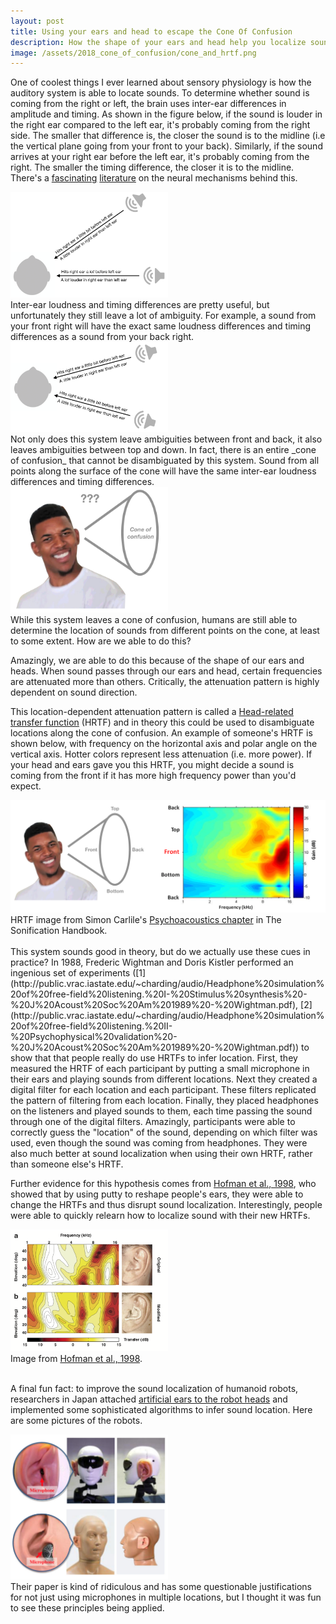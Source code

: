 ```yaml
---
layout: post
title: Using your ears and head to escape the Cone Of Confusion
description: How the shape of your ears and head help you localize sound
image: /assets/2018_cone_of_confusion/cone_and_hrtf.png
---
```



One of coolest things I ever learned about sensory physiology is how the auditory system is able to locate sounds. To determine whether sound is coming from the right or left, the brain uses inter-ear differences in amplitude and timing. As shown in the figure below, if the sound is louder in the right ear compared to the left ear, it's probably coming from the right side. The smaller that difference is, the closer the sound is to the midline (i.e the vertical plane going from your front to your back). Similarly, if the sound arrives at your right ear before the left ear, it's probably coming from the right. The smaller the timing difference, the closer it is to the midline. There's a [fascinating](https://en.wikipedia.org/wiki/Coincidence_detection_in_neurobiology#Sound_localization) [literature](https://nba.uth.tmc.edu/homepage/cnjclub/2004spring/McAlpineGrothe2003.pdf) on the neural mechanisms behind this.
<div class="wrapper">
  <img src='/assets/2018_cone_of_confusion/right_and_front_right.png' class="inner" style="position:relative border: #222 2px solid; max-width:50%;" >
</div> 
Inter-ear loudness and timing differences are pretty useful, but unfortunately they still leave a lot of ambiguity. For example, a sound from your front right will have the exact same loudness differences and timing differences as a sound from your back right.
<div class="wrapper">
  <img src='/assets/2018_cone_of_confusion/front_right_and_back_right.png' class="inner" style="position:relative border: #222 2px solid; max-width:50%;" >
</div> 
Not only does this system leave ambiguities between front and back, it also leaves ambiguities between top and down. In fact, there is an entire _cone of confusion_ that cannot be disambiguated by this system. Sound from all points along the surface of the cone will have the same inter-ear loudness differences and timing differences.
<div class="wrapper">
  <img src='/assets/2018_cone_of_confusion/cone_of_confusion.png' class="inner" style="position:relative border: #222 2px solid; max-width:50%;" >
</div> 
While this system leaves a cone of confusion, humans are still able to determine the location of sounds from different points on the cone, at least to some extent. How are we able to do this?

Amazingly, we are able to do this because of the shape of our ears and heads. When sound passes through our ears and head, certain frequencies are attenuated more than others. Critically, the attenuation pattern is highly dependent on sound direction.

This location-dependent attenuation pattern is called a [Head-related transfer function](https://en.wikipedia.org/wiki/Head-related_transfer_function) (HRTF) and in theory this could be used to disambiguate locations along the cone of confusion. An example of someone's HRTF is shown below, with frequency on the horizontal axis and polar angle on the vertical axis. Hotter colors represent less attenuation (i.e. more power). If your head and ears gave you this HRTF, you might decide a sound is coming from the front if it has more high frequency power than you'd expect.
<div class="wrapper">
  <img src='/assets/2018_cone_of_confusion/cone_and_hrtf.png' class="inner" style="position:relative border: #222 2px solid; max-width:100%;" >
  <div class="caption">
    HRTF image from Simon Carlile's <a href = 'https://sonification.de/handbook/download/TheSonificationHandbook-chapter3.pdf'>Psychoacoustics chapter</a> in The Sonification Handbook.
  </div>
</div> <br>
This system sounds good in theory, but do we actually use these cues in practice? In 1988, Frederic Wightman and Doris Kistler performed an ingenious set of experiments ([1](http://public.vrac.iastate.edu/~charding/audio/Headphone%20simulation%20of%20free-field%20listening.%20I-%20Stimulus%20synthesis%20-%20J%20Acoust%20Soc%20Am%201989%20-%20Wightman.pdf), [2](http://public.vrac.iastate.edu/~charding/audio/Headphone%20simulation%20of%20free-field%20listening.%20II-%20Psychophysical%20validation%20-%20J%20Acoust%20Soc%20Am%201989%20-%20Wightman.pdf)) to show that that people really do use HRTFs to infer location. First, they measured the HRTF of each participant by putting a small microphone in their ears and playing sounds from different locations. Next they created a digital filter for each location and each participant. These filters replicated the pattern of filtering from each location. Finally, they placed headphones on the listeners and played sounds to them, each time passing the sound through one of the digital filters. Amazingly, participants were able to correctly guess the "location" of the sound, depending on which filter was used, even though the sound was coming from headphones. They were also much better at sound localization when using their own HRTF, rather than someone else's HRTF.

Further evidence for this hypothesis comes from [Hofman et al., 1998](https://doi.org/10.1038/1633), who showed that by using putty to reshape people's ears, they were able to change the HRTFs and thus disrupt sound localization. Interestingly, people were able to quickly relearn how to localize sound with their new HRTFs. 
<div class="wrapper">
  <img src='/assets/2018_cone_of_confusion/putty.png' class="inner" style="position:relative border: #222 2px solid; max-width:50%;" >
  <div class="caption">
    Image from <a href = 'https://doi.org/10.1038/1633'>Hofman et al., 1998</a>.
  </div>
</div><br>

A final fun fact: to improve the sound localization of humanoid robots, researchers in Japan attached [artificial ears to the robot heads](https://doi.org/10.1007/s10489-014-0544-y) and implemented some sophisticated algorithms to infer sound location. Here are some pictures of the robots.
<div class="wrapper">
  <img src='/assets/2018_cone_of_confusion/robots.png' class="inner" style="position:relative border: #222 2px solid; max-width:50%;" >
</div> 
Their paper is kind of ridiculous and has some questionable justifications for not just using microphones in multiple locations, but I thought it was fun to see these principles being applied.

